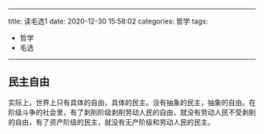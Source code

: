 
---
title: 读毛选1
date: 2020-12-30 15:58:02
categories: 哲学
tags: 
- 哲学
- 毛选
---

## 民主自由

实际上，世界上只有具体的自由，具体的民主。没有抽象的民主，抽象的自由。在阶级斗争的社会里，有了剥削阶级剥削劳动人民的自由，就没有劳动人民不受剥削的自由，有了资产阶级的民主，就没有无产阶级和劳动人民的民主。

## 